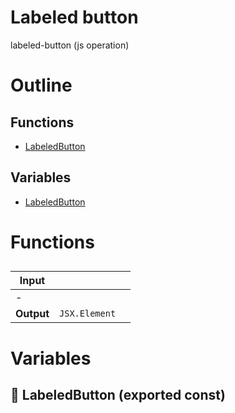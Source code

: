 # Labeled button

labeled-button (js operation)



# Outline

## Functions

- [LabeledButton](#LabeledButton)

## Variables

- [LabeledButton](#labeledbutton)



# Functions

## <LabeledButton />

| Input      |    |    |
| ---------- | -- | -- |
| - | | |
| **Output** | `JSX.Element`   |    |


# Variables

## 📄 LabeledButton (exported const)

